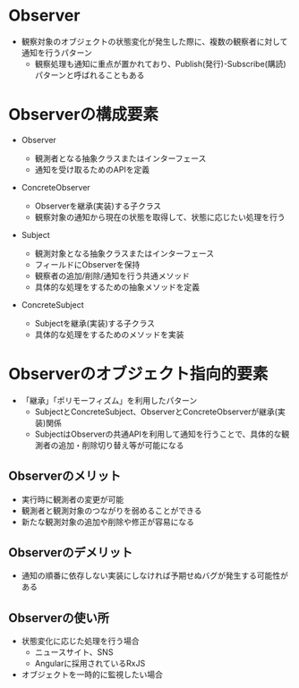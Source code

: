 # Observer
- 観察対象のオブジェクトの状態変化が発生した際に、複数の観察者に対して通知を行うパターン
  - 観察処理も通知に重点が置かれており、Publish(発行)-Subscribe(購読)パターンと呼ばれることもある

# Observerの構成要素
- Observer
  - 観測者となる抽象クラスまたはインターフェース
  - 通知を受け取るためのAPIを定義

- ConcreteObserver
  - Observerを継承(実装)する子クラス
  - 観察対象の通知から現在の状態を取得して、状態に応じたい処理を行う

- Subject
  - 観測対象となる抽象クラスまたはインターフェース
  - フィールドにObserverを保持
  - 観察者の追加/削除/通知を行う共通メソッド
  - 具体的な処理をするための抽象メソッドを定義

- ConcreteSubject
  - Subjectを継承(実装)する子クラス
  - 具体的な処理をするためのメソッドを実装

# Observerのオブジェクト指向的要素
- 「継承」「ポリモーフィズム」を利用したパターン
  - SubjectとConcreteSubject、ObserverとConcreteObserverが継承(実装)関係
  - SubjectはObserverの共通APIを利用して通知を行うことで、具体的な観測者の追加・削除切り替え等が可能になる

## Observerのメリット
- 実行時に観測者の変更が可能
- 観測者と観測対象のつながりを弱めることができる
- 新たな観測対象の追加や削除や修正が容易になる

## Observerのデメリット
- 通知の順番に依存しない実装にしなければ予期せぬバグが発生する可能性がある

## Observerの使い所
- 状態変化に応じた処理を行う場合
  - ニュースサイト、SNS
  - Angularに採用されているRxJS
- オブジェクトを一時的に監視したい場合

